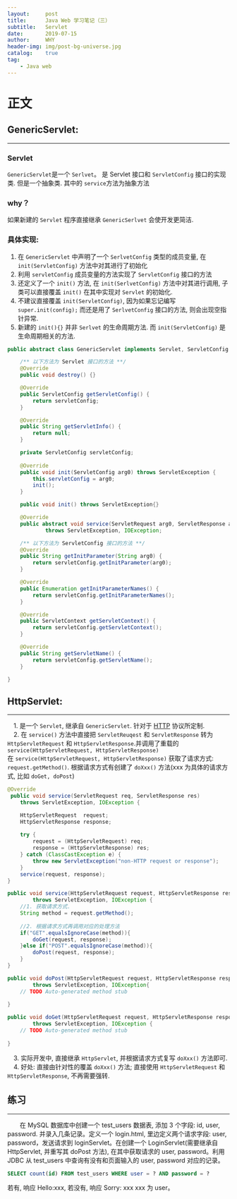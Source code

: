 ```yaml
---
layout:     post
title:      Java Web 学习笔记（三）
subtitle:   Servlet
date:       2019-07-15
author:     WHY
header-img: img/post-bg-universe.jpg
catalog:    true
tag:
    - Java web
---
```


# 正文

## GenericServlet:
---

### Servlet
```GenericServlet```是一个 ```Serlvet```。 是 Servlet 接口和 ```ServletConfig``` 接口的实现类. 但是一个抽象类. 其中的 ```service```方法为抽象方法

### why？
如果新建的 ```Servlet``` 程序直接继承 ```GenericSerlvet``` 会使开发更简洁.

### 具体实现:

1. 在 ```GenericServlet``` 中声明了一个 ```SerlvetConfig``` 类型的成员变量, 在 ```init(ServletConfig)``` 方法中对其进行了初始化 
2. 利用 ```servletConfig``` 成员变量的方法实现了 ```ServletConfig``` 接口的方法
3. 还定义了一个 ```init()``` 方法, 在 ```init(SerlvetConfig)``` 方法中对其进行调用, 子类可以直接覆盖 ```init()``` 在其中实现对 ```Servlet``` 的初始化. 
4. 不建议直接覆盖 ```init(ServletConfig)```, 因为如果忘记编写 ```super.init(config);``` 而还是用了 ```SerlvetConfig``` 接口的方法,
则会出现空指针异常. 
5. 新建的 ```init(){}``` 并非 ```Serlvet``` 的生命周期方法. 而 ```init(ServletConfig)``` 是生命周期相关的方法. 

```java
public abstract class GenericServlet implements Servlet, ServletConfig {

	/** 以下方法为 Servlet 接口的方法 **/
	@Override
	public void destroy() {}

	@Override
	public ServletConfig getServletConfig() {
		return servletConfig;
	}

	@Override
	public String getServletInfo() {
		return null;
	}

	private ServletConfig servletConfig;
	
	@Override
	public void init(ServletConfig arg0) throws ServletException {
		this.servletConfig = arg0;
		init();
	}

	public void init() throws ServletException{}

	@Override
	public abstract void service(ServletRequest arg0, ServletResponse arg1)
			throws ServletException, IOException;

	/** 以下方法为 ServletConfig 接口的方法 **/
	@Override
	public String getInitParameter(String arg0) {
		return servletConfig.getInitParameter(arg0);
	}

	@Override
	public Enumeration getInitParameterNames() {
		return servletConfig.getInitParameterNames();
	}

	@Override
	public ServletContext getServletContext() {
		return servletConfig.getServletContext();
	}

	@Override
	public String getServletName() {
		return servletConfig.getServletName();
	}

}
```

## HttpServlet:
---
&emsp;1. 是一个 ```Servlet```, 继承自 ```GenericServlet```. 针对于 [HTTP](https://developer.mozilla.org/zh-CN/docs/Web/HTTP) 协议所定制. <br>
&emsp;2. 在 ```service()``` 方法中直接把 ```ServletReuqest``` 和  ```ServletResponse``` 转为 ```HttpServletRequest``` 和 ```HttpServletResponse```.并调用了重载的 ```service(HttpServletRequest, HttpServletResponse)```<br>
在 ```service(HttpServletRequest, HttpServletResponse)``` 获取了请求方式: ```request.getMethod()```. 根据请求方式有创建了
```doXxx()``` 方法(xxx 为具体的请求方式, 比如 ```doGet, doPost```)

```java
@Override
 public void service(ServletRequest req, ServletResponse res)
    throws ServletException, IOException {

    HttpServletRequest  request;
    HttpServletResponse response;
    
    try {
        request = (HttpServletRequest) req;
        response = (HttpServletResponse) res;
    } catch (ClassCastException e) {
        throw new ServletException("non-HTTP request or response");
    }
    service(request, response);
}

public void service(HttpServletRequest request, HttpServletResponse response)
		throws ServletException, IOException {
	//1. 获取请求方式.
	String method = request.getMethod();
	
	//2. 根据请求方式再调用对应的处理方法
	if("GET".equalsIgnoreCase(method)){
		doGet(request, response);
	}else if("POST".equalsIgnoreCase(method)){
		doPost(request, response);
	}
}

public void doPost(HttpServletRequest request, HttpServletResponse response) 
		throws ServletException, IOException{
	// TODO Auto-generated method stub
	
}

public void doGet(HttpServletRequest request, HttpServletResponse response) 
		throws ServletException, IOException {
	// TODO Auto-generated method stub
	
}
```
&emsp;3. 实际开发中, 直接继承 ```HttpServlet```, 并根据请求方式复写 ```doXxx()``` 方法即可. <br>
&emsp;4. 好处: 直接由针对性的覆盖 ```doXxx()``` 方法; 直接使用 ```HttpServletRequest``` 和  ```HttpServletResponse```, 不再需要强转. 

## 练习
---
&emsp;&emsp;在 MySQL 数据库中创建一个 test_users 数据表, 添加 3 个字段: id, user, password. 并录入几条记录。定义一个 login.html, 里边定义两个请求字段: user, password，发送请求到 loginServlet。在创建一个 LoginServlet(需要继承自 HttpServlet, 并重写其 doPost 方法), 在其中获取请求的 user, password。利用 JDBC 从 test_users 中查询有没有和页面输入的 user, password 对应的记录。
```sql
SELECT count(id) FROM test_users WHERE user = ? AND password = ?
```
若有, 响应 Hello:xxx, 若没有, 响应 Sorry: xxx  xxx 为 user。